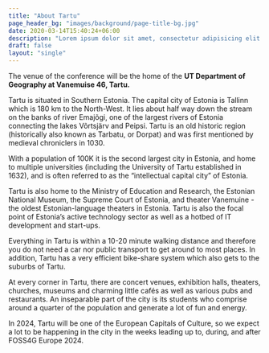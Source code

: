 ```yaml
---
title: "About Tartu"
page_header_bg: "images/background/page-title-bg.jpg"
date: 2020-03-14T15:40:24+06:00
description: "Lorem ipsum dolor sit amet, consectetur adipisicing elit. Maiores, velit."
draft: false
layout: "single"
---
```


The venue of the conference will be the home of the **UT Department of Geography at Vanemuise 46, Tartu.**

Tartu is situated in Southern Estonia. The capital city of Estonia is Tallinn which is 180 km to the North-West. It lies about half way down the stream on the banks of river Emajõgi, one of the largest rivers of Estonia connecting the lakes Võrtsjärv and Peipsi. Tartu is an old historic region (historically also known as Tarbatu, or Dorpat) and was first mentioned by medieval chroniclers in 1030.

With a population of 100K it is the second largest city in Estonia, and home to multiple universities (including the University of Tartu established in 1632), and is often referred to as the “intellectual capital city” of Estonia.

Tartu is also home to the Ministry of Education and Research, the Estonian National Museum, the Supreme Court of Estonia, and theater Vanemuine - the oldest Estonian-language theaters in Estonia. Tartu is also the focal point of Estonia’s active technology sector as well as a hotbed of IT development and start-ups.

Everything in Tartu is within a 10-20 minute walking distance and therefore you do not need a car nor public transport to get around to most places. In addition, Tartu has a very efficient bike-share system which also gets to the suburbs of Tartu.

At every corner in Tartu, there are concert venues, exhibition halls, theaters, churches, museums and charming little cafés as well as various pubs and restaurants. An inseparable part of the city is its students who comprise around a quarter of the population and generate a lot of fun and energy.

In 2024, Tartu will be one of the European Capitals of Culture, so we expect a lot to be happening in the city in the weeks leading up to, during, and after FOSS4G Europe 2024.
